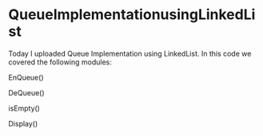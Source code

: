 # QueueImplementationusingLinkedList
Today I uploaded Queue Implementation using LinkedList.
In this code we covered the following modules:

EnQueue()

DeQueue()

isEmpty()

Display()
